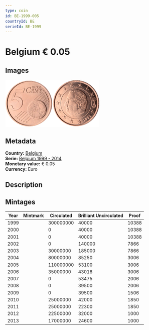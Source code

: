 ```yaml
---
type: coin
id: BE-1999-005
countryId: BE
serieId: BE-1999
---
```


# Belgium € 0.05

## Images

<img src="../../../Images/common-2002-005.webp" height="150" alt="Front image"><img src="Images/belgium-1999-005.webp" height="150" alt="Back image">

## Metadata

**Country:** [Belgium](../index.md)\
**Serie:** [Belgium 1999 - 2014](index.md)\
**Monetary value:** € 0.05\
**Currency:** Euro

## Description

## Mintages

| Year | Mintmark | Circulated | Brilliant Uncirculated | Proof |
| ---- | -------- | ---------- | ---------------------- | ----- |
| 1999 |          | 300000000  | 40000                  | 10388 |
| 2000 |          | 0          | 40000                  | 10388 |
| 2001 |          | 0          | 40000                  | 10388 |
| 2002 |          | 0          | 140000                 | 7866  |
| 2003 |          | 30000000   | 185000                 | 7866  |
| 2004 |          | 80000000   | 85250                  | 3006  |
| 2005 |          | 110000000  | 53100                  | 3006  |
| 2006 |          | 35000000   | 43018                  | 3006  |
| 2007 |          | 0          | 53475                  | 2006  |
| 2008 |          | 0          | 39500                  | 2006  |
| 2009 |          | 0          | 39500                  | 1506  |
| 2010 |          | 25000000   | 42000                  | 1850  |
| 2011 |          | 25000000   | 22300                  | 1850  |
| 2012 |          | 22500000   | 32000                  | 1000  |
| 2013 |          | 17000000   | 24600                  | 1000  |
